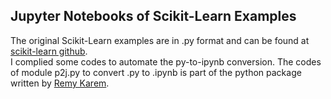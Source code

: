 ## Jupyter Notebooks of Scikit-Learn Examples
The original Scikit-Learn examples are in .py format and can be found at [scikit-learn github](https://github.com/scikit-learn/scikit-learn/tree/95d4f0841d57e8b5f6b2a570312e9d832e69debc).\
I complied some codes to automate the py-to-ipynb conversion. The codes of module p2j.py to convert .py to .ipynb is part of the python package written by [Remy Karem](https://github.com/remykarem/python2jupyter).
